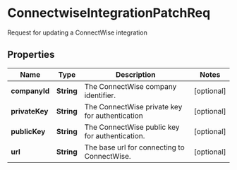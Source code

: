 

# ConnectwiseIntegrationPatchReq

Request for updating a ConnectWise integration

## Properties

| Name | Type | Description | Notes |
|------------ | ------------- | ------------- | -------------|
|**companyId** | **String** | The ConnectWise company identifier. |  [optional] |
|**privateKey** | **String** | The ConnectWise private key for authentication |  [optional] |
|**publicKey** | **String** | The ConnectWise public key for authentication. |  [optional] |
|**url** | **String** | The base url for connecting to ConnectWise. |  [optional] |



